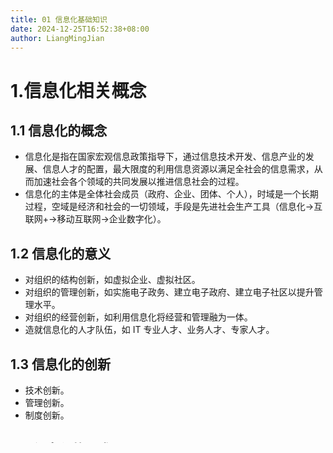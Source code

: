 ```yaml
---
title: 01 信息化基础知识
date: 2024-12-25T16:52:38+08:00
author: LiangMingJian
---
```


# 1.信息化相关概念

## 1.1 信息化的概念

- 信息化是指在国家宏观信息政策指导下，通过信息技术开发、信息产业的发展、信息人才的配置，最大限度的利用信息资源以满足全社会的信息需求，从而加速社会各个领域的共同发展以推进信息社会的过程。
- 信息化的主体是全体社会成员（政府、企业、团体、个人），时域是一个长期过程，空域是经济和社会的一切领域，手段是先进社会生产工具（信息化→互联网+→移动互联网→企业数字化）。

## 1.2 信息化的意义

- 对组织的结构创新，如虚拟企业、虚拟社区。
- 对组织的管理创新，如实施电子政务、建立电子政府、建立电子社区以提升管理水平。
- 对组织的经营创新，如利用信息化将经营和管理融为一体。
- 造就信息化的人才队伍，如 IT 专业人才、业务人才、专家人才。

## 1.3 信息化的创新

- 技术创新。
- 管理创新。
- 制度创新。

## 1.4 信息化的需求

- 组织对信息化的需求是信息化的原动力。
- **战略需求**：提高组织竞争力。
- **运作需求**：实现信息化战略目标，运作策略，人才培养。
- **技术需求**：技术层面上对系统完善，升级，集成。

## 1.5 国家信息化

- 信息资源的开发利用。信息资源是信息化源泉，需要解决原始信息的采集，在给定时间内获得信息，获得真正需要的信息等问题。
- 信息网络的全面覆盖。完成计算机网络、电信网、电视网三网合一。
- 信息技术的广泛应用，信息化的基础。
- 信息产业的大力发展。
- 信息化人才的培养，信息化的关键。
- 信息化政策法规和标准规范建设，信息化的保障。

## 1.6 企业信息化

- 企业信息化的具体目标是优先企业业务活动使之更加有效，它的根本目的在于提高企业竞争能力，使得企业具有平稳和有效的运作能力，对紧急情况和机会做出快速反应，为企业内部用户提供有价值的信息。
- 企业信息化工作在于重构业务流程，围绕核心业务推动信息化，建设信息系统，建立面向企业的核心业务的数据库，消除信息孤岛，为企业资源管理提供强大的能力，重视人力资本投资。

# 2.信息网络系统

- 信息网络系统是一种高速信息传递系统，是应用计算机技术、通信技术、多媒体技术、信息安全技术和行为科学等先进技术和设备构成的信息通信平台。
- 信息网络系统以通信卫星和其他信息设备为基础，将采用声音之类连续变化信号的通信网络转变为采取数字形式的数字通信网络，将数据通讯、电话通讯、传真通讯、视频通讯加以综合，提高了网络的通讯效率。
- 信息网络系统的收费标准从时间单位过渡到传送信息单位，使服务内容多样化，实现电话网的数字化。

# 3.信息应用系统

- 信息化应用系统是指将计算机技术、网络技术等现代信息技术与管理学、经济学、统计学等多种学科相结合，构建出的一种实现特定业务目标的软件系统。
- 信息化应用系统主要由数据库管理系统、业务逻辑处理模块和用户界面组成，能够帮助企业实现更高效的管理和运营。

# 4.信息资源系统

- 信息资源是指人类社会信息活动中积累起来的以信息为核心的各类信息活动要素（信息技术、设备、设施、信息生产者等）的集合。
- 信息技术的爆炸式发展使信息资源从技术应用变成重要的经济资源。信息资源牵动着经济增长、体制改革、社会变迁和发展，信息资源管理技术也从单一走向综合，成为当前及未来信息化推进的关键。
- 信息资源系统是以信息资源为基础，利用计算机网络和通讯系统，通过满足客户需求的信息资源加工方法和再利用方式，向用户展现资源价值的一种信息资源系统管理平台。
